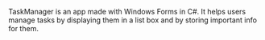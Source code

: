 TaskManager is an app made with Windows Forms in C#. It helps users manage tasks by displaying them in a list box and by storing important info for them.
